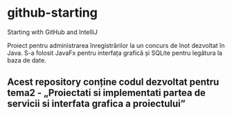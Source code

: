 # github-starting
Starting with GitHub and IntelliJ

Proiect pentru administrarea înregistrărilor la un concurs de înot dezvoltat în Java.
S-a folosit JavaFx pentru interfața grafică și SQLite pentru legătura la baza de date.

## Acest repository conține codul dezvoltat pentru tema2 - „Proiectati si implementati partea de servicii si interfata grafica a proiectului”
